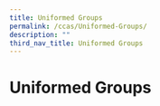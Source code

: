 ```yaml
---
title: Uniformed Groups
permalink: /ccas/Uniformed-Groups/
description: ""
third_nav_title: Uniformed Groups
---
```

# Uniformed Groups
